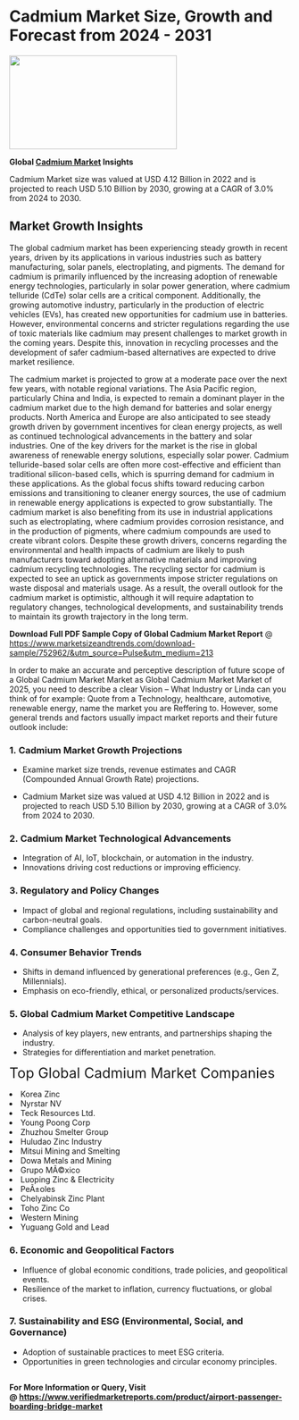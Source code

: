 <H1>Cadmium Market Size, Growth and Forecast from 2024 - 2031</H1><img class="aligncenter size-medium wp-image-584254" src="https://thirdeyenews.in/wp-content/uploads/2024/09/Global-Market-Research-300x168.jpeg" alt="" width="300" height="168" /><p><strong>Global&nbsp;<a href="https://www.marketsizeandtrends.com/download-sample/752962/&amp;utm_source=Pulse&amp;utm_medium=213">Cadmium Market</a> Insights</strong></p><p>Cadmium Market size was valued at USD 4.12 Billion in 2022 and is projected to reach USD 5.10 Billion by 2030, growing at a CAGR of 3.0% from 2024 to 2030.</p><p><h2>Market Growth Insights</h2> <p>The global cadmium market has been experiencing steady growth in recent years, driven by its applications in various industries such as battery manufacturing, solar panels, electroplating, and pigments. The demand for cadmium is primarily influenced by the increasing adoption of renewable energy technologies, particularly in solar power generation, where cadmium telluride (CdTe) solar cells are a critical component. Additionally, the growing automotive industry, particularly in the production of electric vehicles (EVs), has created new opportunities for cadmium use in batteries. However, environmental concerns and stricter regulations regarding the use of toxic materials like cadmium may present challenges to market growth in the coming years. Despite this, innovation in recycling processes and the development of safer cadmium-based alternatives are expected to drive market resilience. </p> <p>The cadmium market is projected to grow at a moderate pace over the next few years, with notable regional variations. The Asia Pacific region, particularly China and India, is expected to remain a dominant player in the cadmium market due to the high demand for batteries and solar energy products. North America and Europe are also anticipated to see steady growth driven by government incentives for clean energy projects, as well as continued technological advancements in the battery and solar industries. One of the key drivers for the market is the rise in global awareness of renewable energy solutions, especially solar power. Cadmium telluride-based solar cells are often more cost-effective and efficient than traditional silicon-based cells, which is spurring demand for cadmium in these applications. As the global focus shifts toward reducing carbon emissions and transitioning to cleaner energy sources, the use of cadmium in renewable energy applications is expected to grow substantially. The cadmium market is also benefiting from its use in industrial applications such as electroplating, where cadmium provides corrosion resistance, and in the production of pigments, where cadmium compounds are used to create vibrant colors. Despite these growth drivers, concerns regarding the environmental and health impacts of cadmium are likely to push manufacturers toward adopting alternative materials and improving cadmium recycling technologies. The recycling sector for cadmium is expected to see an uptick as governments impose stricter regulations on waste disposal and materials usage. As a result, the overall outlook for the cadmium market is optimistic, although it will require adaptation to regulatory changes, technological developments, and sustainability trends to maintain its growth trajectory in the long term. </p><p><span class=""><strong>Download Full PDF Sample Copy of Global Cadmium Market Report</strong> @ <a href="https://www.marketsizeandtrends.com/download-sample/752962/&amp;utm_source=Pulse&amp;utm_medium=213" target="_blank">https://www.marketsizeandtrends.com/download-sample/752962/&amp;utm_source=Pulse&amp;utm_medium=213</a></span></p><p>In order to make an accurate and perceptive description of future scope of a Global&nbsp;Cadmium Market Market as Global&nbsp;Cadmium Market Market of 2025, you need to describe a clear Vision &ndash; What Industry or Linda can you think of for example: Quote from a Technology, healthcare, automotive, renewable energy, name the market you are Reffering to. However, some general trends and factors usually impact market reports and their future outlook include:</p><h3>1.&nbsp;<strong>Cadmium Market Growth Projections</strong></h3><ul><li>Examine market size trends, revenue estimates and CAGR (Compounded Annual Growth Rate) projections.</li><li><p>Cadmium Market size was valued at USD 4.12 Billion in 2022 and is projected to reach USD 5.10 Billion by 2030, growing at a CAGR of 3.0% from 2024 to 2030.</p></li></ul><h3>2.&nbsp;<strong>Cadmium Market Technological Advancements</strong></h3><ul><li>Integration of AI, IoT, blockchain, or automation in the industry.</li><li>Innovations driving cost reductions or improving efficiency.</li></ul><h3>3.&nbsp;<strong>Regulatory and Policy Changes</strong></h3><ul><li>Impact of global and regional regulations, including sustainability and carbon-neutral goals.</li><li>Compliance challenges and opportunities tied to government initiatives.</li></ul><h3>4.&nbsp;<strong>Consumer Behavior Trends</strong></h3><ul><li>Shifts in demand influenced by generational preferences (e.g., Gen Z, Millennials).</li><li>Emphasis on eco-friendly, ethical, or personalized products/services.</li></ul><h3>5.&nbsp;<strong>Global Cadmium Market Competitive Landscape</strong></h3><ul><li>Analysis of key players, new entrants, and partnerships shaping the industry.</li><li>Strategies for differentiation and market penetration.</li></ul><p data-pm-slice="1 1 []"><span style="color: inherit; font-family: inherit; font-size: 25px;">Top Global Cadmium Market Companies</span></p><div class="" data-test-id=""><p><li>Korea Zinc</li><li> Nyrstar NV</li><li> Teck Resources Ltd.</li><li> Young Poong Corp</li><li> Zhuzhou Smelter Group</li><li> Huludao Zinc Industry</li><li> Mitsui Mining and Smelting</li><li> Dowa Metals and Mining</li><li> Grupo MÃ©xico</li><li> Luoping Zinc & Electricity</li><li> PeÃ±oles</li><li> Chelyabinsk Zinc Plant</li><li> Toho Zinc Co</li><li> Western Mining</li><li> Yuguang Gold and Lead</li></p></div><h3>6.&nbsp;<strong>Economic and Geopolitical Factors</strong></h3><ul><li>Influence of global economic conditions, trade policies, and geopolitical events.</li><li>Resilience of the market to inflation, currency fluctuations, or global crises.</li></ul><h3>7.&nbsp;<strong>Sustainability and ESG (Environmental, Social, and Governance)</strong></h3><ul><li>Adoption of sustainable practices to meet ESG criteria.</li><li>Opportunities in green technologies and circular economy principles.</li></ul><h2><strong style="font-size: 14px;">For More Information or Query, Visit @&nbsp;</strong><a style="background-color: #ffffff; font-size: 14px;" href="https://www.marketsizeandtrends.com/report/cadmium-market/" target="_blank">https://www.verifiedmarketreports.com/product/airport-passenger-boarding-bridge-market</a></h2>
